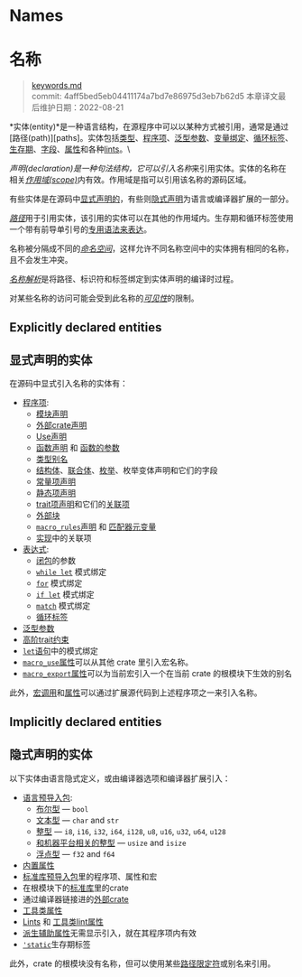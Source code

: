 # Names
# 名称

>[keywords.md](https://github.com/rust-lang/reference/blob/master/src/names.md)\
>commit: 4aff5bed5eb04411174a7bd7e86975d3eb7b62d5
>本章译文最后维护日期：2022-08-21

*实体(entity)*是一种语言结构，在源程序中可以以某种方式被引用，通常是通过[路径(path)][paths]。实体包括[类型][types]、[程序项][items]、[泛型参数][generic parameters]、[变量绑定][variable bindings]、[循环标签][loop labels]、[生存期][lifetimes]、[字段][fields]、[属性][attributes]和各种[lints]。\

*声明(declaration)*是一种句法结构，它可以引入*名称*来引用实体。实体的名称在相关[*作用域(scope)*][*scope*]内有效。作用域是指可以引用该名称的源码区域。

有些实体是在源码中[显式声明的](#explicitly-declared-entities)，有些则[隐式声明](#implicitly-declared-entities)为语言或编译器扩展的一部分。

[*路径*][*Paths*]用于引用实体，该引用的实体可以在其他的作用域内。生存期和循环标签使用一个带有前导单引号的[专用语法来表达][lifetimes-and-loop-labels]。

名称被分隔成不同的[*命名空间*][*namespaces*]，这样允许不同名称空间中的实体拥有相同的名称，且不会发生冲突。

[*名称解析*][*Name resolution*]是将路径、标识符和标签绑定到实体声明的编译时过程。

对某些名称的访问可能会受到此名称的[*可见性*][*visibility*]的限制。

## Explicitly declared entities
## 显式声明的实体

在源码中显式引入名称的实体有：

* [程序项][Items]:
    * [模块声明][Module declarations]
    * [外部crate声明][External crate declarations]
    * [Use声明][Use declarations]
    * [函数声明][Function declarations] 和 [函数的参数][function parameters]
    * [类型别名][Type aliases]
    * [结构体][struct]、[联合体][union]、[枚举][enum]、枚举变体声明和它们的字段
    * [常量项声明][Constant item declarations]
    * [静态项声明][Static item declarations]
    * [trait项声明][Trait item declarations]和它们的[关联项][associated items]
    * [外部块][External block items]
    * [`macro_rules`声明][`macro_rules` declarations] 和 [匹配器元变量][matcher metavariables]
    * [实现][Implementation]中的关联项
* [表达式][Expressions]:
    * [闭包][Closure]的参数
    * [`while let`] 模式绑定
    * [`for`] 模式绑定
    * [`if let`] 模式绑定
    * [`match`] 模式绑定
    * [循环标签][Loop labels]
* [泛型参数][Generic parameters]
* [高阶trait约束][Higher ranked trait bounds]
* [`let`语句][`let` statement]中的模式绑定
* [`macro_use`属性][`macro_use` attribute]可以从其他 crate 里引入宏名称。
* [`macro_export`属性][`macro_export` attribute]可以为当前宏引入一个在当前 crate 的根模块下生效的别名

此外，[宏调用][macro invocations]和[属性][attributes]可以通过扩展源代码到上述程序项之一来引入名称。

## Implicitly declared entities
## 隐式声明的实体

以下实体由语言隐式定义，或由编译器选项和编译器扩展引入：

* [语言预导入包][Language prelude]:
    * [布尔型][Boolean type] — `bool`
    * [文本型][Textual types] — `char` and `str`
    * [整型][Integer types] — `i8`, `i16`, `i32`, `i64`, `i128`, `u8`, `u16`, `u32`, `u64`, `u128`
    * [和机器平台相关的整型][Machine-dependent integer types] — `usize` and `isize`
    * [浮点型][floating-point types] — `f32` and `f64`
* [内置属性][Built-in attributes]
* [标准库预导入包][Standard library prelude]里的程序项、属性和宏
* 在根模块下的[标准库][extern-prelude]里的crate
* 通过编译器链接进的[外部crate][extern-prelude]
* [工具类属性][Tool attributes]
* [Lints] 和 [工具类lint属性][tool lint attributes]
* [派生辅助属性][Derive helper attributes]无需显示引入，就在其程序项内有效
* [`'static`]生存期标签

此外，crate 的根模块没有名称，但可以使用某些[路径限定符][path qualifiers]或别名来引用。

[*Name resolution*]: names/name-resolution.md
[*namespaces*]: names/namespaces.md
[*paths*]: paths.md
[*scope*]: names/scopes.md
[*visibility*]: visibility-and-privacy.md
[`'static`]: keywords.md#weak-keywords
[`for`]: expressions/loop-expr.md#iterator-loops
[`if let`]: expressions/if-expr.md#if-let-expressions
[`let` statement]: statements.md#let-statements
[`macro_export` attribute]: macros-by-example.md#path-based-scope
[`macro_rules` declarations]: macros-by-example.md
[`macro_use` attribute]: macros-by-example.md#the-macro_use-attribute
[`match`]: expressions/match-expr.md
[`while let`]: expressions/loop-expr.md#predicate-pattern-loops
[associated items]: items/associated-items.md
[attributes]: attributes.md
[Boolean type]: types/boolean.md
[Built-in attributes]: attributes.md#built-in-attributes-index
[Closure]: expressions/closure-expr.md
[Constant item declarations]: items/constant-items.md
[Derive helper attributes]: procedural-macros.md#derive-macro-helper-attributes
[enum]: items/enumerations.md
[Expressions]: expressions.md
[extern-prelude]: names/preludes.md#extern-prelude
[External block items]: items/external-blocks.md
[External crate declarations]: items/extern-crates.md
[fields]: expressions/field-expr.md
[floating-point types]: types/numeric.md#floating-point-types
[Function declarations]: items/functions.md
[function parameters]: items/functions.md#function-parameters
[Generic parameters]: items/generics.md
[Higher ranked trait bounds]: trait-bounds.md#higher-ranked-trait-bounds
[Implementation]: items/implementations.md
[Integer types]: types/numeric.md#integer-types
[Items]: items.md
[Language prelude]: names/preludes.md#language-prelude
[lifetimes-and-loop-labels]: tokens.md#lifetimes-and-loop-labels
[lifetimes]: tokens.md#lifetimes-and-loop-labels
[Lints]: attributes/diagnostics.md#lint-check-attributes
[Loop labels]: expressions/loop-expr.md#loop-labels
[Machine-dependent integer types]: types/numeric.md#machine-dependent-integer-types
[macro invocations]: macros.md#macro-invocation
[matcher metavariables]: macros-by-example.md#metavariables
[Module declarations]: items/modules.md
[path]: paths.md
[path qualifiers]: paths.md#path-qualifiers
[Standard library prelude]: names/preludes.md#standard-library-prelude
[Static item declarations]: items/static-items.md
[struct]: items/structs.md
[Textual types]: types/textual.md
[Tool attributes]: attributes.md#tool-attributes
[tool lint attributes]: attributes/diagnostics.md#tool-lint-attributes
[Trait item declarations]: items/traits.md
[Type aliases]: items/type-aliases.md
[types]: types.md
[union]: items/unions.md
[Use declarations]: items/use-declarations.md
[variable bindings]: patterns.md
